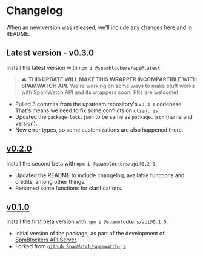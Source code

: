 # Changelog

When an new version was released, we'll include any changes here and in README.

## Latest version - v0.3.0

Install the latest version with `npm i @spamblockers/api@latest`.

> :warning: **THIS UPDATE WILL MAKE THIS WRAPPER
INCOMPARTIBLE WITH SPAMWATCH API.** We're working on some ways to make stuff works with SpamWatch API and its wrappers soon. PRs are welcome!

* Pulled 3 commits from the upstream repository's `v0.3.1` codebase. That's means we need to fix some conflicts on `client.js`.
* Updated the `package-lock.json` to be same as `package.json` (name and version).
* New error types, so some customizations are also happened there.

## [v0.2.0](https://www.npmjs.com/package/@spamblockers/api/v/0.2.0)

Install the second beta with `npm i @spamblockers/api@0.2.0`.

* Updated the README to include changelog, available functions and credits, among other things.
* Renamed some functions for clarifications.

## [v0.1.0](https://www.npmjs.com/package/@spamblockers/api/v/0.1.0)

Install the first beta version with `npm i @spamblockers/api@0.1.0`.

* Initial version of the package, as part of the development of [SpmBlockers API Server](https://gitlab.com/SpamBlockers/API-Server).
* Forked from [`github:SpamWatch/spamwatch-js`](https://github.com/SpamWatch-spamwatch-js)
